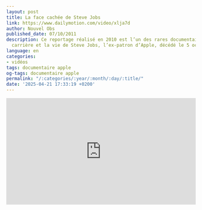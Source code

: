 ```yaml
---
layout: post
title: La face cachée de Steve Jobs
link: https://www.dailymotion.com/video/xlja7d
author: Nouvel Obs
published_date: 07/10/2011
description: Ce reportage réalisé en 2010 est l’un des rares documentaires sur la
  carrière et la vie de Steve Jobs, l’ex-patron d’Apple, décédé le 5 octobre 2011.
language: en
categories:
- vidéos
tags: documentaire apple
og-tags: documentaire apple
permalink: "/:categories/:year/:month/:day/:title/"
date: '2025-04-21 17:33:19 +0200'
---
```


<div style="position:relative;padding-bottom:56.25%;height:0;overflow:hidden;">
  <iframe src="https://geo.dailymotion.com/player.html?video=xlja7d"
    style="width:100%; height:100%; position:absolute; left:0px; top:0px; overflow:hidden; border:none;"
    allowfullscreen
    title="Dailymotion Video Player"
    allow="web-share">
  </iframe>
</div>